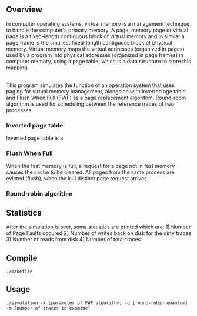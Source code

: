 
## Overview

In computer operating systems, virtual memory is a management technique to handle the computer's primary memory. A page, memory page or virtual page is a fixed-length contiguous block of virtual memory and in similar a page frame is the smallest fixed-length contiguous block of physical memory. Virtual memory maps the virtual addresses (organized in pages) used by a program into physical addresses (organized in page frames) in computer memory, using a page table, which is a data structure to store this mapping.

<br />
This program simulates the function of an operation system that uses paging for virtual memory management, alongside with Inverted age table and Flush When Full (FWF) as a page replacement algorithm. Round-robin algorithm is used for scheduling between the reference traces of two processes.

### Inverted page table

Inverted page table is a 

### Flush When Full

When the fast memory is full, a request for a page not in fast memory causes the cache to be cleared.
All pages from the same process are evicted (flush), when the k+1 distinct page request arrives.



### Round-robin algorithm



## Statistics

After the simulation is over, some statistics are printed which are: 1) Number of Page Faults occured 2) Number of writes back on disk for the dirty traces 3) Number of reads from disk 4) Number of total traces 

## Compile

`./makefile`

## Usage

`./simulation -k [parameter of FWF algorithm] -q [round-robin quantum] -m [number of traces to examine]`

